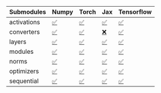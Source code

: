 | Submodules   | Numpy                                                                                                                           | Torch                                                                                                                           | Jax                                                                                                                             | Tensorflow                                                                                                                      |
|:-------------|:--------------------------------------------------------------------------------------------------------------------------------|:--------------------------------------------------------------------------------------------------------------------------------|:--------------------------------------------------------------------------------------------------------------------------------|:--------------------------------------------------------------------------------------------------------------------------------|
| activations  | <a href="https://github.com/unifyai/ivy/runs/8285392642?check_suite_focus=true" rel="noopener noreferrer" target="_blank">✅</a> | <a href="https://github.com/unifyai/ivy/runs/8285392942?check_suite_focus=true" rel="noopener noreferrer" target="_blank">✅</a> | <a href="https://github.com/unifyai/ivy/runs/8285393197?check_suite_focus=true" rel="noopener noreferrer" target="_blank">✅</a> | <a href="https://github.com/unifyai/ivy/runs/8285393429?check_suite_focus=true" rel="noopener noreferrer" target="_blank">✅</a> |
| converters   | <a href="https://github.com/unifyai/ivy/runs/8285392678?check_suite_focus=true" rel="noopener noreferrer" target="_blank">✅</a> | <a href="https://github.com/unifyai/ivy/runs/8285392979?check_suite_focus=true" rel="noopener noreferrer" target="_blank">✅</a> | <a href="https://github.com/unifyai/ivy/runs/8285393228?check_suite_focus=true" rel="noopener noreferrer" target="_blank">❌</a> | <a href="https://github.com/unifyai/ivy/runs/8285393457?check_suite_focus=true" rel="noopener noreferrer" target="_blank">✅</a> |
| layers       | <a href="https://github.com/unifyai/ivy/runs/8285392731?check_suite_focus=true" rel="noopener noreferrer" target="_blank">✅</a> | <a href="https://github.com/unifyai/ivy/runs/8285393013?check_suite_focus=true" rel="noopener noreferrer" target="_blank">✅</a> | <a href="https://github.com/unifyai/ivy/runs/8285393264?check_suite_focus=true" rel="noopener noreferrer" target="_blank">✅</a> | <a href="https://github.com/unifyai/ivy/runs/8285393479?check_suite_focus=true" rel="noopener noreferrer" target="_blank">✅</a> |
| modules      | <a href="https://github.com/unifyai/ivy/runs/8285392774?check_suite_focus=true" rel="noopener noreferrer" target="_blank">✅</a> | <a href="https://github.com/unifyai/ivy/runs/8285393049?check_suite_focus=true" rel="noopener noreferrer" target="_blank">✅</a> | <a href="https://github.com/unifyai/ivy/runs/8285393294?check_suite_focus=true" rel="noopener noreferrer" target="_blank">✅</a> | <a href="https://github.com/unifyai/ivy/runs/8285393506?check_suite_focus=true" rel="noopener noreferrer" target="_blank">✅</a> |
| norms        | <a href="https://github.com/unifyai/ivy/runs/8285392822?check_suite_focus=true" rel="noopener noreferrer" target="_blank">✅</a> | <a href="https://github.com/unifyai/ivy/runs/8285393079?check_suite_focus=true" rel="noopener noreferrer" target="_blank">✅</a> | <a href="https://github.com/unifyai/ivy/runs/8285393330?check_suite_focus=true" rel="noopener noreferrer" target="_blank">✅</a> | <a href="https://github.com/unifyai/ivy/runs/8285393529?check_suite_focus=true" rel="noopener noreferrer" target="_blank">✅</a> |
| optimizers   | <a href="https://github.com/unifyai/ivy/runs/8285392866?check_suite_focus=true" rel="noopener noreferrer" target="_blank">✅</a> | <a href="https://github.com/unifyai/ivy/runs/8285393124?check_suite_focus=true" rel="noopener noreferrer" target="_blank">✅</a> | <a href="https://github.com/unifyai/ivy/runs/8285393360?check_suite_focus=true" rel="noopener noreferrer" target="_blank">✅</a> | <a href="https://github.com/unifyai/ivy/runs/8285393560?check_suite_focus=true" rel="noopener noreferrer" target="_blank">✅</a> |
| sequential   | <a href="https://github.com/unifyai/ivy/runs/8285392905?check_suite_focus=true" rel="noopener noreferrer" target="_blank">✅</a> | <a href="https://github.com/unifyai/ivy/runs/8285393161?check_suite_focus=true" rel="noopener noreferrer" target="_blank">✅</a> | <a href="https://github.com/unifyai/ivy/runs/8285393400?check_suite_focus=true" rel="noopener noreferrer" target="_blank">✅</a> | <a href="https://github.com/unifyai/ivy/runs/8285393573?check_suite_focus=true" rel="noopener noreferrer" target="_blank">✅</a> |